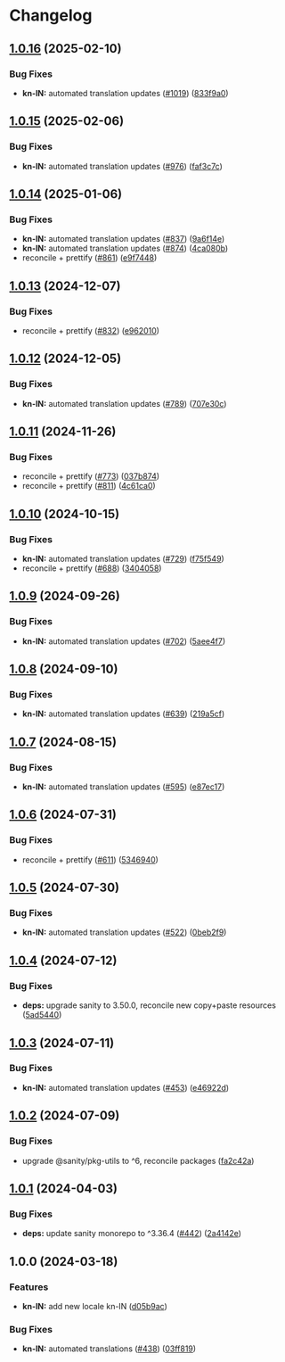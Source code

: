 # Changelog

## [1.0.16](https://github.com/sanity-io/locales/compare/locale-kn-in-v1.0.15...locale-kn-in-v1.0.16) (2025-02-10)


### Bug Fixes

* **kn-IN:** automated translation updates ([#1019](https://github.com/sanity-io/locales/issues/1019)) ([833f9a0](https://github.com/sanity-io/locales/commit/833f9a09e15457c9df7ed1fcdf14a301149d1341))

## [1.0.15](https://github.com/sanity-io/locales/compare/locale-kn-in-v1.0.14...locale-kn-in-v1.0.15) (2025-02-06)


### Bug Fixes

* **kn-IN:** automated translation updates ([#976](https://github.com/sanity-io/locales/issues/976)) ([faf3c7c](https://github.com/sanity-io/locales/commit/faf3c7c261aa6e0c511cb08d0d909cef40fcbca0))

## [1.0.14](https://github.com/sanity-io/locales/compare/locale-kn-in-v1.0.13...locale-kn-in-v1.0.14) (2025-01-06)


### Bug Fixes

* **kn-IN:** automated translation updates ([#837](https://github.com/sanity-io/locales/issues/837)) ([9a6f14e](https://github.com/sanity-io/locales/commit/9a6f14e6df22d56b0ea6f336741870ce1657db93))
* **kn-IN:** automated translation updates ([#874](https://github.com/sanity-io/locales/issues/874)) ([4ca080b](https://github.com/sanity-io/locales/commit/4ca080bfe91e6ed258a59a63f5fb5d9c4258c5c4))
* reconcile + prettify ([#861](https://github.com/sanity-io/locales/issues/861)) ([e9f7448](https://github.com/sanity-io/locales/commit/e9f7448460b48fc803bd6604aada91630348ab95))

## [1.0.13](https://github.com/sanity-io/locales/compare/locale-kn-in-v1.0.12...locale-kn-in-v1.0.13) (2024-12-07)


### Bug Fixes

* reconcile + prettify ([#832](https://github.com/sanity-io/locales/issues/832)) ([e962010](https://github.com/sanity-io/locales/commit/e9620109a7ee1a0ad4eadeaebf8f3d05ee703747))

## [1.0.12](https://github.com/sanity-io/locales/compare/locale-kn-in-v1.0.11...locale-kn-in-v1.0.12) (2024-12-05)


### Bug Fixes

* **kn-IN:** automated translation updates ([#789](https://github.com/sanity-io/locales/issues/789)) ([707e30c](https://github.com/sanity-io/locales/commit/707e30ceaea9c7b874042dd8a96c2a37980d477a))

## [1.0.11](https://github.com/sanity-io/locales/compare/locale-kn-in-v1.0.10...locale-kn-in-v1.0.11) (2024-11-26)


### Bug Fixes

* reconcile + prettify ([#773](https://github.com/sanity-io/locales/issues/773)) ([037b874](https://github.com/sanity-io/locales/commit/037b8747ab096387a988bef3e632812f7217f53f))
* reconcile + prettify ([#811](https://github.com/sanity-io/locales/issues/811)) ([4c61ca0](https://github.com/sanity-io/locales/commit/4c61ca096c2fd158aefd895681bb0b7c2a634234))

## [1.0.10](https://github.com/sanity-io/locales/compare/locale-kn-in-v1.0.9...locale-kn-in-v1.0.10) (2024-10-15)


### Bug Fixes

* **kn-IN:** automated translation updates ([#729](https://github.com/sanity-io/locales/issues/729)) ([f75f549](https://github.com/sanity-io/locales/commit/f75f549bbc8466c334b5398113a0d4044f775455))
* reconcile + prettify ([#688](https://github.com/sanity-io/locales/issues/688)) ([3404058](https://github.com/sanity-io/locales/commit/3404058c7a55c2163d680d84953f7ac5defb2066))

## [1.0.9](https://github.com/sanity-io/locales/compare/locale-kn-in-v1.0.8...locale-kn-in-v1.0.9) (2024-09-26)


### Bug Fixes

* **kn-IN:** automated translation updates ([#702](https://github.com/sanity-io/locales/issues/702)) ([5aee4f7](https://github.com/sanity-io/locales/commit/5aee4f715dc32d3b43d59f1cbebe8661ee244c0b))

## [1.0.8](https://github.com/sanity-io/locales/compare/locale-kn-in-v1.0.7...locale-kn-in-v1.0.8) (2024-09-10)


### Bug Fixes

* **kn-IN:** automated translation updates ([#639](https://github.com/sanity-io/locales/issues/639)) ([219a5cf](https://github.com/sanity-io/locales/commit/219a5cfd885a531c86b3bbb70ef1e64c13362127))

## [1.0.7](https://github.com/sanity-io/locales/compare/locale-kn-in-v1.0.6...locale-kn-in-v1.0.7) (2024-08-15)


### Bug Fixes

* **kn-IN:** automated translation updates ([#595](https://github.com/sanity-io/locales/issues/595)) ([e87ec17](https://github.com/sanity-io/locales/commit/e87ec1717a41ec2034e18cefda203721c4c7efed))

## [1.0.6](https://github.com/sanity-io/locales/compare/locale-kn-in-v1.0.5...locale-kn-in-v1.0.6) (2024-07-31)


### Bug Fixes

* reconcile + prettify ([#611](https://github.com/sanity-io/locales/issues/611)) ([5346940](https://github.com/sanity-io/locales/commit/534694059e674d5150f7f484fd79411b0f5b74a2))

## [1.0.5](https://github.com/sanity-io/locales/compare/locale-kn-in-v1.0.4...locale-kn-in-v1.0.5) (2024-07-30)


### Bug Fixes

* **kn-IN:** automated translation updates ([#522](https://github.com/sanity-io/locales/issues/522)) ([0beb2f9](https://github.com/sanity-io/locales/commit/0beb2f9c5d2b4c29c723e1d8c573cd3597c72084))

## [1.0.4](https://github.com/sanity-io/locales/compare/locale-kn-in-v1.0.3...locale-kn-in-v1.0.4) (2024-07-12)


### Bug Fixes

* **deps:** upgrade sanity to 3.50.0, reconcile new copy+paste resources ([5ad5440](https://github.com/sanity-io/locales/commit/5ad5440692ba75d76b5de468a5ed5cdfd01de995))

## [1.0.3](https://github.com/sanity-io/locales/compare/locale-kn-in-v1.0.2...locale-kn-in-v1.0.3) (2024-07-11)


### Bug Fixes

* **kn-IN:** automated translation updates ([#453](https://github.com/sanity-io/locales/issues/453)) ([e46922d](https://github.com/sanity-io/locales/commit/e46922dd1807e34347398775721c688d2a60cbad))

## [1.0.2](https://github.com/sanity-io/locales/compare/locale-kn-in-v1.0.1...locale-kn-in-v1.0.2) (2024-07-09)


### Bug Fixes

* upgrade @sanity/pkg-utils to ^6, reconcile packages ([fa2c42a](https://github.com/sanity-io/locales/commit/fa2c42a0e8550ead90dcc61fe1abcecdacf8fd20))

## [1.0.1](https://github.com/sanity-io/locales/compare/locale-kn-in-v1.0.0...locale-kn-in-v1.0.1) (2024-04-03)


### Bug Fixes

* **deps:** update sanity monorepo to ^3.36.4 ([#442](https://github.com/sanity-io/locales/issues/442)) ([2a4142e](https://github.com/sanity-io/locales/commit/2a4142e6e50eb5992b3432169cd71676c353276f))

## 1.0.0 (2024-03-18)


### Features

* **kn-IN:** add new locale kn-IN ([d05b9ac](https://github.com/sanity-io/locales/commit/d05b9ac69c880094f6de769fb0ea6dc22e0ab1e6))


### Bug Fixes

* **kn-IN:** automated translations ([#438](https://github.com/sanity-io/locales/issues/438)) ([03ff819](https://github.com/sanity-io/locales/commit/03ff819758934a0a869862262d76d98c4f2cca08))
